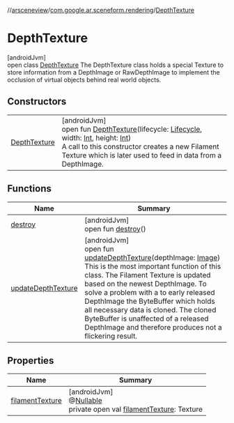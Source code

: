 //[arsceneview](../../../index.md)/[com.google.ar.sceneform.rendering](../index.md)/[DepthTexture](index.md)

# DepthTexture

[androidJvm]\
open class [DepthTexture](index.md)    The DepthTexture class holds a special Texture to store
    information from a DepthImage or RawDepthImage to implement the occlusion of
    virtual objects behind real world objects.

## Constructors

| | |
|---|---|
| [DepthTexture](-depth-texture.md) | [androidJvm]<br>open fun [DepthTexture](-depth-texture.md)(lifecycle: [Lifecycle](https://developer.android.com/reference/kotlin/androidx/lifecycle/Lifecycle.html), width: [Int](https://kotlinlang.org/api/latest/jvm/stdlib/kotlin/-int/index.html), height: [Int](https://kotlinlang.org/api/latest/jvm/stdlib/kotlin/-int/index.html))<br>     A call to this constructor creates a new Filament Texture which is      later used to feed in data from a DepthImage. |

## Functions

| Name | Summary |
|---|---|
| [destroy](destroy.md) | [androidJvm]<br>open fun [destroy](destroy.md)() |
| [updateDepthTexture](update-depth-texture.md) | [androidJvm]<br>open fun [updateDepthTexture](update-depth-texture.md)(depthImage: [Image](https://developer.android.com/reference/kotlin/android/media/Image.html))<br>    This is the most important function of this class.     The Filament Texture is updated based on the newest     DepthImage. To solve a problem with a to early     released DepthImage the ByteBuffer which holds all     necessary data is cloned. The cloned ByteBuffer is unaffected     of a released DepthImage and therefore produces not     a flickering result. |

## Properties

| Name | Summary |
|---|---|
| [filamentTexture](filament-texture.md) | [androidJvm]<br>@[Nullable](https://developer.android.com/reference/kotlin/androidx/annotation/Nullable.html)<br>private open val [filamentTexture](filament-texture.md): Texture |
